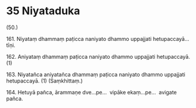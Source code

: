 # 35 Niyataduka

(50.)

161\. Niyataṃ dhammaṃ paṭicca naniyato dhammo uppajjati hetupaccayā…  tīṇi.

162\. Aniyataṃ dhammaṃ paṭicca naniyato dhammo uppajjati hetupaccayā. (1)

163\. Niyatañca aniyatañca dhammaṃ paṭicca naniyato dhammo uppajjati hetupaccayā. (1) (Saṃkhittaṃ.)

164\. Hetuyā pañca, ārammaṇe dve…pe…  vipāke ekaṃ…pe…  avigate pañca.
